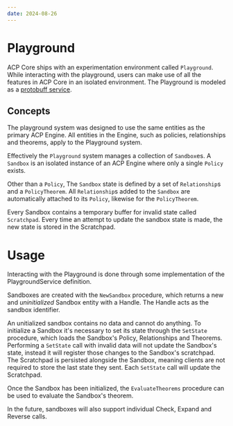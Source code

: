 ```yaml
---
date: 2024-08-26
---
```


# Playground

ACP Core ships with an experimentation environment called `Playground`.
While interacting with the playground, users can make use of all the features in ACP Core in an isolated environment.
The Playground is modeled as a [protobuff service](../../proto/sourcenetwork/acp_core/playground.proto).

## Concepts

The playground system was designed to use the same entities as the primary ACP Engine.
All entities in the Engine, such as policies, relationships and theorems, apply to the Playground system.

Effectively the `Playground` system manages a collection of `Sandbox`es.
A `Sandbox` is an isolated instance of an ACP Engine where only a single `Policy` exists.

Other than a `Policy`, The `Sandbox` state is defined by a set of `Relationship`s and a `PolicyTheorem`.
All `Relationship`s added to the `Sandbox` are automatically attached to its `Policy`, likewise for the `PolicyTheorem`.

Every Sandbox contains a temporary buffer for invalid state called `Scratchpad`.
Every time an attempt to update the sandbox state is made, the new state is stored in the Scratchpad.

# Usage

Interacting with the Playground is done through some implementation of the PlaygroundService definition.

Sandboxes are created with the `NewSandbox` procedure, which returns a new and *uninitialized* Sandbox entity with a Handle.
The Handle acts as the sandbox identifier.

An unitialized sandbox contains no data and cannot do anything.
To initialize a Sandbox it's necessary to set its state through the `SetState` procedure, which loads the Sandbox's Policy, Relationships and Theorems.
Performing a `SetState` call with invalid data will not update the Sandbox's state, instead it will register those changes to the Sandbox's scratchpad.
The Scratchpad is persisted alongside the Sandbox, meaning clients are not required to store the last state they sent.
Each `SetState` call will update the Scratchpad.

Once the Sandbox has been initialized, the `EvaluateTheorems` procedure can be used to evaluate the Sandbox's theorem.

In the future, sandboxes will also support individual Check, Expand and Reverse calls.